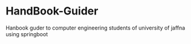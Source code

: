 # HandBook-Guider
 Hanbook guder to computer engineering students of university of jaffna using springboot
